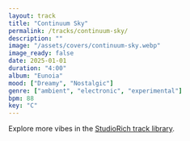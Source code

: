```yaml
---
layout: track
title: "Continuum Sky"
permalink: /tracks/continuum-sky/
description: ""
image: "/assets/covers/continuum-sky.webp"
image_ready: false
date: 2025-01-01
duration: "4:00"
album: "Eunoia"
mood: ["Dreamy", "Nostalgic"]
genre: ["ambient", "electronic", "experimental"]
bpm: 88
key: "C"
---
```


Explore more vibes in the [StudioRich track library](/tracks/).
